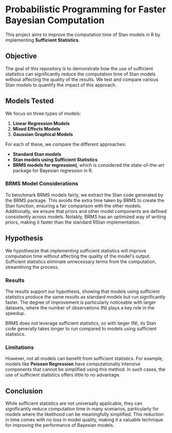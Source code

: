 # Probabilistic Programming for Faster Bayesian Computation

This project aims to improve the computation time of Stan models in R by implementing **Sufficient Statistics**.

## Objective

The goal of this repository is to demonstrate how the use of sufficient statistics can significantly reduce the computation time of Stan models without affecting the quality of the results. We test and compare various Stan models to quantify the impact of this approach.

## Models Tested

We focus on three types of models:

1. **Linear Regression Models**
2. **Mixed Effects Models**
3. **Gaussian Graphical Models**

For each of these, we compare the different approaches:

- **Standard Stan models**  
- **Stan models using Sufficient Statistics**  
- **BRMS models for regression(**, which is considered the state-of-the-art package for Bayesian regression in R.  

### BRMS Model Considerations

To benchmark BRMS models fairly, we extract the Stan code generated by the BRMS package. This avoids the extra time taken by BRMS to create the Stan function, ensuring a fair comparison with the other models. Additionally, we ensure that priors and other model components are defined consistently across models. Notably, BRMS has an optimized way of writing priors, making it faster than the standard RStan implementation.

## Hypothesis

We hypothesize that implementing sufficient statistics will improve computation time without affecting the quality of the model's output. Sufficient statistics eliminate unnecessary terms from the computation, streamlining the process.

### Results

The results support our hypothesis, showing that models using sufficient statistics produce the same results as standard models but run significantly faster. The degree of improvement is particularly noticeable with larger datasets, where the number of observations \(N\) plays a key role in the speedup.

BRMS does not leverage sufficient statistics, so with larger \(N\), its Stan code generally takes longer to run compared to models using sufficient statistics.

### Limitations

However, not all models can benefit from sufficient statistics. For example, models like **Poisson Regression** have computationally intensive components that cannot be simplified using this method. In such cases, the use of sufficient statistics offers little to no advantage.

## Conclusion

While sufficient statistics are not universally applicable, they can significantly reduce computation time in many scenarios, particularly for models where the likelihood can be meaningfully simplified. This reduction in time comes with no loss in model quality, making it a valuable technique for improving the performance of Bayesian models.
